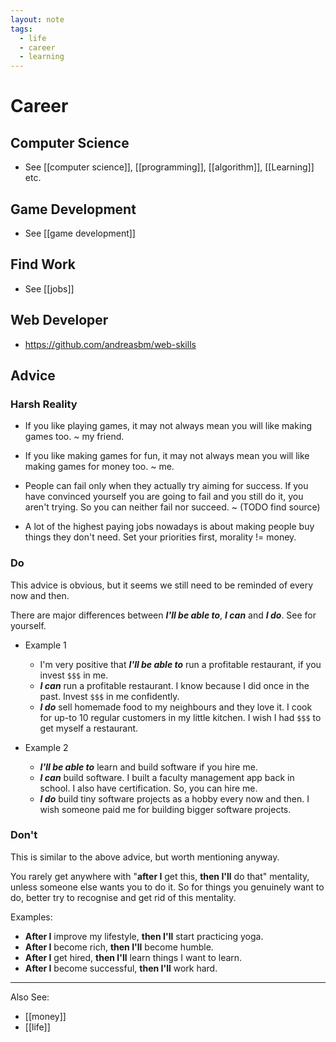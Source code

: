 ```yaml
---
layout: note
tags:
  - life
  - career
  - learning
---
```


# Career

## Computer Science

- See [[computer science]], [[programming]], [[algorithm]], [[Learning]] etc.

## Game Development

- See [[game development]]

## Find Work

- See [[jobs]]

## Web Developer

- https://github.com/andreasbm/web-skills

## Advice

### Harsh Reality

- If you like playing games, it may not always mean you will like making games too. ~ my friend.

- If you like making games for fun, it may not always mean you will like making games for money too. ~ me.

- People can fail only when they actually try aiming for success. If you have convinced yourself you are going to fail and you still do it, you aren't trying. So you can neither fail nor succeed. ~ (TODO find source)

- A lot of the highest paying jobs nowadays is about making people buy things they don't need. Set your priorities first, morality != money.

### Do

This advice is obvious, but it seems we still need to be reminded of every now and then.

There are major differences between **_I'll be able to_**, **_I can_** and **_I do_**. See for yourself.

- Example 1

  - I'm very positive that **_I'll be able to_** run a profitable restaurant, if you invest `$$$` in me.
  - **_I can_** run a profitable restaurant. I know because I did once in the past. Invest `$$$` in me confidently.
  - **_I do_** sell homemade food to my neighbours and they love it. I cook for up-to 10 regular customers in my little kitchen. I wish I had `$$$` to get myself a restaurant.

- Example 2

  - **_I'll be able to_** learn and build software if you hire me.
  - **_I can_** build software. I built a faculty management app back in school. I also have certification. So, you can hire me.
  - **_I do_** build tiny software projects as a hobby every now and then. I wish someone paid me for building bigger software projects.

### Don't

This is similar to the above advice, but worth mentioning anyway.

You rarely get anywhere with "**after I** get this, **then I'll** do that" mentality, unless someone else wants you to do it. So for things you genuinely want to do, better try to recognise and get rid of this mentality.

Examples:

- **After I** improve my lifestyle, **then I'll** start practicing yoga.
- **After I** become rich, **then I'll** become humble.
- **After I** get hired, **then I'll** learn things I want to learn.
- **After I** become successful, **then I'll** work hard.

---

Also See:

- [[money]]
- [[life]]
